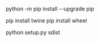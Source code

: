 python -m pip install --upgrade pip

>>>>>>>>>>>>>>>>>>>>>>>>>>>>>>>>>>>>>>>
pip install twine
pip install wheel

>>>>>>>>>>>>>>>>>>>>>>>>>>>>>>>>>>>>>>>
python setup.py sdist

